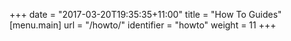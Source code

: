 +++
date = "2017-03-20T19:35:35+11:00"
title = "How To Guides"
[menu.main]
  url = "/howto/"
  identifier = "howto"
  weight = 11
+++